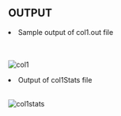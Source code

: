 <h2> OUTPUT </h2>

<li> Sample output of col1.out file </li> 
<br></br>

![col1](https://user-images.githubusercontent.com/22376904/33496644-f996fd8c-d698-11e7-9a62-6a2b4e26f3cc.jpeg)

<li> Output of col1Stats file </li>

<br>

![col1stats](https://user-images.githubusercontent.com/22376904/33496645-f9a40310-d698-11e7-9ba0-7d5d3cb4107e.jpeg)


